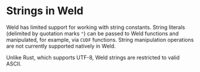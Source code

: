 # Strings in Weld

Weld has limited support for working with string constants.
String literals (delimited by quotation marks `"`) can be passed to Weld functions and manipulated, for example, via `CUDF` functions.
String manipulation operations are not currently supported natively in Weld.

Unlike Rust, which supports UTF-8, Weld strings are restricted to valid ASCII.